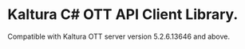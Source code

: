 # Kaltura C# OTT API Client Library.
Compatible with Kaltura OTT server version 5.2.6.13646 and above.
